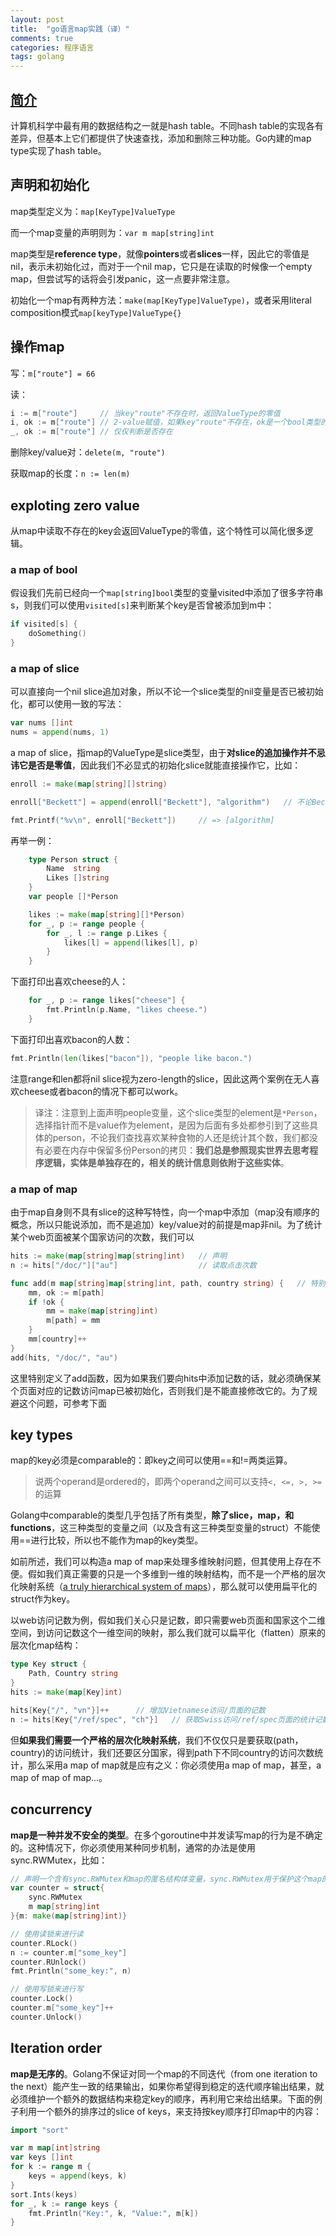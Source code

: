 ```yaml
---
layout: post
title:  "go语言map实践（译）"
comments: true
categories: 程序语言
tags: golang
---
```

## [简介](https://blog.golang.org/maps)
计算机科学中最有用的数据结构之一就是hash table。不同hash table的实现各有差异，但基本上它们都提供了快速查找，添加和删除三种功能。Go内建的map type实现了hash table。

## 声明和初始化
map类型定义为：`map[KeyType]ValueType`

而一个map变量的声明则为：`var m map[string]int`

map类型是**reference type**，就像**pointers**或者**slices**一样，因此它的零值是nil，表示未初始化过，而对于一个nil map，它只是在读取的时候像一个empty map，但尝试写的话将会引发panic，这一点要非常注意。

初始化一个map有两种方法：`make(map[KeyType]ValueType)`，或者采用literal composition模式`map[keyType]ValueType{}`

## 操作map
写：`m["route"] = 66`

读：
```Go
i := m["route"]     // 当key"route"不存在时，返回ValueType的零值
i, ok := m["route"] // 2-value赋值，如果key"route"不存在，ok是一个bool类型的值，表示map中是否存在
_, ok := m["route"] // 仅仅判断是否存在
```

删除key/value对：`delete(m, "route")`

获取map的长度：`n := len(m)`

## exploting zero value
从map中读取不存在的key会返回ValueType的零值，这个特性可以简化很多逻辑。

### a map of bool
假设我们先前已经向一个`map[string]bool`类型的变量visited中添加了很多字符串s，则我们可以使用`visited[s]`来判断某个key是否曾被添加到m中：
```Go
if visited[s] {
    doSomething()
}
```

### a map of slice
可以直接向一个nil slice追加对象，所以不论一个slice类型的nil变量是否已被初始化，都可以使用一致的写法：
```Go
var nums []int
nums = append(nums, 1)
```

a map of slice，指map的ValueType是slice类型，由于**对slice的追加操作并不忌讳它是否是零值**，因此我们不必显式的初始化slice就能直接操作它，比如：
```Go
enroll := make(map[string][]string)

enroll["Beckett"] = append(enroll["Beckett"], "algorithm")   // 不论Beckett是否已曾选过课程

fmt.Printf("%v\n", enroll["Beckett"])     // => [algorithm]
```
再举一例：
```Go
    type Person struct {
        Name  string
        Likes []string
    }
    var people []*Person

    likes := make(map[string][]*Person)
    for _, p := range people {
        for _, l := range p.Likes {
            likes[l] = append(likes[l], p)
        }
    }
```
下面打印出喜欢cheese的人：
```Go
    for _, p := range likes["cheese"] {
        fmt.Println(p.Name, "likes cheese.")
    }
```
下面打印出喜欢bacon的人数：
```Go
fmt.Println(len(likes["bacon"]), "people like bacon.")
```
注意range和len都将nil slice视为zero-length的slice，因此这两个案例在无人喜欢cheese或者bacon的情况下都可以work。
> 译注：注意到上面声明people变量，这个slice类型的element是`*Person`，选择指针而不是value作为element，是因为后面有多处都参引到了这些具体的person，不论我们查找喜欢某种食物的人还是统计其个数，我们都没有必要在内存中保留多份Person的拷贝：**我们总是参照现实世界去思考程序逻辑，实体是单独存在的，相关的统计信息则依附于这些实体**。

### a map of map
由于map自身则不具有slice的这种写特性，向一个map中添加（map没有顺序的概念，所以只能说添加，而不是追加）key/value对的前提是map非nil。为了统计某个web页面被某个国家访问的次数，我们可以
```Go
hits := make(map[string]map[string]int)   // 声明
n := hits["/doc/"]["au"]                  // 读取点击次数

func add(m map[string]map[string]int, path, country string) {   // 特别定义的add函数
    mm, ok := m[path]
    if !ok {
        mm = make(map[string]int)
        m[path] = mm
    }
    mm[country]++
}
add(hits, "/doc/", "au")
```
这里特别定义了add函数，因为如果我们要向hits中添加记数的话，就必须确保某个页面对应的记数访问map已被初始化，否则我们是不能直接修改它的。为了规避这个问题，可参考下面

##  key types
map的key必须是comparable的：即key之间可以使用==和!=两类运算。
> 说两个operand是ordered的，即两个operand之间可以支持`<, <=, >, >=`的运算

Golang中comparable的类型几乎包括了所有类型，**除了slice，map，和functions**，这三种类型的变量之间（以及含有这三种类型变量的struct）不能使用==进行比较，所以也不能作为map的key类型。

如前所述，我们可以构造a map of map来处理多维映射问题，但其使用上存在不便。假如我们真正需要的只是一个多维到一维的映射结构，而不是一个严格的层次化映射系统（[a truly hierarchical system of maps](https://stackoverflow.com/questions/44305617/nested-maps-in-golang)），那么就可以使用扁平化的struct作为key。

以web访问记数为例，假如我们关心只是记数，即只需要web页面和国家这个二维空间，到访问记数这个一维空间的映射，那么我们就可以扁平化（flatten）原来的层次化map结构：
```Go
type Key struct {
    Path, Country string
}
hits := make(map[Key]int)

hits[Key{"/", "vn"}]++      // 增加Vietnamese访问/页面的记数
n := hits[Key{"/ref/spec", "ch"}]   // 获取Swiss访问/ref/spec页面的统计记数
```
但**如果我们需要一个严格的层次化映射系统**，我们不仅仅只是要获取(path，country)的访问统计，我们还要区分国家，得到path下不同country的访问次数统计，那么采用a map of map就是应有之义：你必须使用a map of map，甚至，a map of map of map...。

## concurrency
**map是一种并发不安全的类型**。在多个goroutine中并发读写map的行为是不确定的。这种情况下，你必须使用某种同步机制，通常的办法是使用sync.RWMutex，比如：
```Go
// 声明一个含有sync.RWMutex和map的匿名结构体变量，sync.RWMutex用于保护这个map的读写访问
var counter = struct{
    sync.RWMutex
    m map[string]int
}{m: make(map[string]int)}

// 使用读锁来进行读
counter.RLock()
n := counter.m["some_key"]
counter.RUnlock()
fmt.Println("some_key:", n)

// 使用写锁来进行写
counter.Lock()
counter.m["some_key"]++
counter.Unlock()
```

## Iteration order
**map是无序的**。Golang不保证对同一个map的不同迭代（from one iteration to the next）能产生一致的结果输出，如果你希望得到稳定的迭代顺序输出结果，就必须维护一个额外的数据结构来稳定key的顺序，再利用它来给出结果。下面的例子利用一个额外的排序过的slice of keys，来支持按key顺序打印map中的内容：
```Go
import "sort"

var m map[int]string
var keys []int
for k := range m {
    keys = append(keys, k)
}
sort.Ints(keys)
for _, k := range keys {
    fmt.Println("Key:", k, "Value:", m[k])
}
```